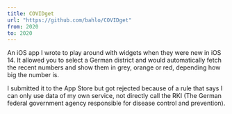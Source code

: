 ```yaml
---
title: COVIDget
url: "https://github.com/bahlo/COVIDget"
from: 2020
to: 2020
---
```


An iOS app I wrote to play around with widgets when they were new in iOS 14.
It allowed you to select a German district and would automatically fetch the 
recent numbers and show them in grey, orange or red, depending how big the 
number is.

I submitted it to the App Store but got rejected because of a rule that says
I can only use data of my own service, not directly call the RKI 
(The German federal government agency responsible for disease control and 
prevention).
